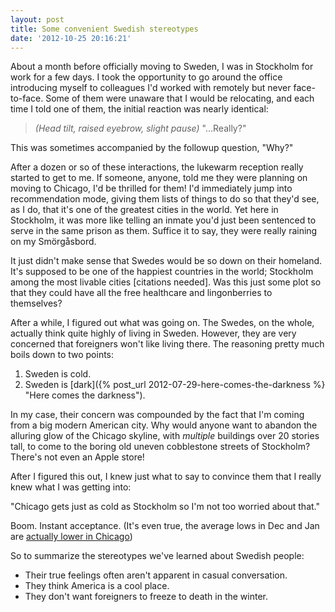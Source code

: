 ```yaml
---
layout: post
title: Some convenient Swedish stereotypes
date: '2012-10-25 20:16:21'
---
```



About a month before officially moving to Sweden, I was in Stockholm for work for a few days. I took the opportunity to go around the office introducing myself to colleagues I'd worked with remotely but never face-to-face. Some of them were unaware that I would be relocating, and each time I told one of them, the initial reaction was nearly identical:

> *(Head tilt, raised eyebrow, slight pause)* "...Really?"

This was sometimes accompanied by the followup question, "Why?"

After a dozen or so of these interactions, the lukewarm reception really started to get to me. If someone, anyone, told me they were planning on moving to Chicago, I'd be thrilled for them! I'd immediately jump into recommendation mode, giving them lists of things to do so that they'd see, as I do, that it's one of the greatest cities in the world. Yet here in Stockholm, it was more like telling an inmate you'd just been sentenced to serve in the same prison as them. Suffice it to say, they were really raining on my Smörgåsbord.

It just didn't make sense that Swedes would be so down on their homeland. It's supposed to be one of the happiest countries in the world; Stockholm among the most livable cities [citations needed]. Was this just some plot so that they could have all the free healthcare and lingonberries to themselves?

After a while, I figured out what was going on. The Swedes, on the whole, actually think quite highly of living in Sweden. However, they are very concerned that foreigners won't like living there. The reasoning pretty much boils down to two points:

1. Sweden is cold.
2. Sweden is [dark]({% post_url 2012-07-29-here-comes-the-darkness %} "Here comes the darkness").

In my case, their concern was compounded by the fact that I'm coming from a big modern American city. Why would anyone want to abandon the alluring glow of the Chicago skyline, with *multiple* buildings over 20 stories tall, to come to the boring old uneven cobblestone streets of Stockholm? There's not even an Apple store!

After I figured this out, I knew just what to say to convince them that I really knew what I was getting into:

"Chicago gets just as cold as Stockholm so I'm not too worried about that."

Boom. Instant acceptance. (It's even true, the average lows in Dec and Jan are [actually lower in Chicago](http://www.weather.com/outlook/travel/vacationplanner/compare/results?from=vac_compare&clocid1=USIL0225&clocid2=SWXX0031))

So to summarize the stereotypes we've learned about Swedish people:

- Their true feelings often aren't apparent in casual conversation.
- They think America is a cool place.
- They don't want foreigners to freeze to death in the winter.


